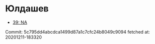 # Юлдашев
- [39: NA](39.md)

Commit: 5c795dd4abcdca1499d87a1c7cfc24b8049c9094
 fetched at: 20201211-183320
